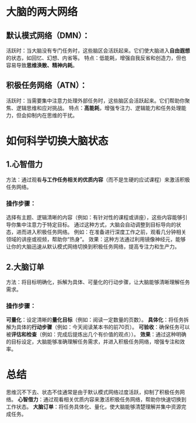 # 大脑的两大网络
## 默认模式网络（DMN）：
活跃时：当大脑没有专门任务时，这些脑区会活跃起来。它们使大脑进入**自由遐想**的状态，如回忆、幻想、内省等。
特点：低能耗，增强自我反省和创造力，但也容易导致**思维涣散、精神内耗**。
## 积极任务网络（ATN）：
活跃时：当需要集中注意力处理外部任务时，这些脑区会活跃起来。它们帮助你聚焦、逻辑思维和应对挑战。
特点：**高能耗**，增强专注力、逻辑能力和任务处理能力，但会抑制内在思维的干扰。
# 如何科学切换大脑状态
## 1.心智借力
方法：通过观看**与工作任务相关的优质内容**（而不是生硬的应试课程）来激活积极任务网络。
### 操作步骤：
选择有主题、逻辑清晰的内容（例如：有针对性的课程或讲座），这些内容能够引导你集中注意力于特定目标。
通过这种方式，大脑会自动调整到目标导向的状态，进而进入积极任务网络。
例如：在准备进行深度工作之前，观看几分钟相关领域的讲座或视频，帮助你“热身”。
效果：这种方法通过利用镜像神经元，能够让你的大脑迅速从默认模式网络切换到积极任务网络，提高专注力和生产力。
## 2.大脑订单
方法：将目标明确化，拆解为具体、可量化的行动步骤，让大脑能够清晰理解任务需求。
### 操作步骤：
**可量化**：设定清晰的**量化目标**（例如：阅读一定数量的页数）。
**具体化**：将任务拆解为具体的**行动步骤**（例如：今天阅读某本书的前70页）。
**可验收**：确保任务可以被**评估和检查**（例如：完成后提炼出几个有价值的观点））。
**效果**：通过这种明确的目标设定，大脑能够准确理解任务需求，并进入积极任务网络，增强专注和效率。
# 总结
思维沉不下去、状态不佳通常是由于默认模式网络过度活跃，抑制了积极任务网络。
**心智借力**：通过观看相关优质内容来激活积极任务网络，帮助你快速切换到工作状态。
**大脑订单**：将任务具体化、量化，使大脑能够清楚理解并集中资源完成任务。